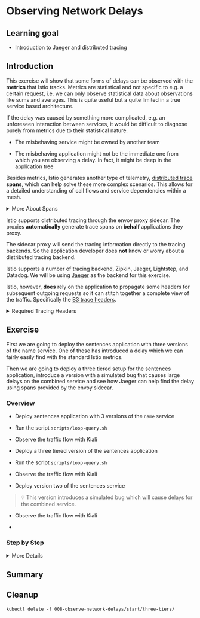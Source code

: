[//]: # (Copyright, Eficode )
[//]: # (Origin: https://github.com/eficode-academy/istio-katas)
[//]: # (Tags: #delay #network-delay #kiali)

# Observing Network Delays

## Learning goal

- Introduction to Jaeger and distributed tracing

## Introduction

This exercise will show that some forms of delays can be observed with the
**metrics** that Istio tracks. Metrics are statistical and not specific to
e.g. a certain request, i.e. we can only observe statistical data about
observations like sums and averages. This is quite useful but a quite limited in 
a true service based architecture. 

If the delay was caused by something more complicated, e.g. an unforeseen 
interaction between services, it would be difficult to diagnose purely from 
metrics due to their statistical nature.

- The misbehaving service might be owned by another team

- The misbehaving application might not be the immediate one from which you are
  observing a delay. In fact, it might be deep in the application tree

Besides metrics, Istio generates another type of telemetry, 
[distributed trace](https://istio.io/latest/docs/concepts/observability/#distributed-traces) 
**spans**, which can help solve these more complex scenarios. This allows 
for a detailed understanding of call flows and service dependencies within 
a mesh. 

<details>
    <summary> More About Spans </summary>

The “span” is the primary building block of a distributed trace, representing 
an individual unit of work done in a distributed system. Each component of the 
distributed system contributes a span - a named, timed operation representing 
a piece of the workflow.

Spans can (and generally do) contain “References” to other spans, which allows 
multiple Spans to be assembled into one complete Trace - a visualization of the 
life of a request as it moves through a distributed system.

</details>

Istio supports distributed tracing through the envoy proxy sidecar. The proxies 
**automatically** generate trace spans on **behalf** applications they proxy. 

The sidecar proxy will send the tracing information directly to the tracing 
backends. So the application developer does **not** know or worry about a 
distributed tracing backend. 

Istio supports a number of tracing backend, Zipkin, Jaeger, Lightstep, and Datadog. 
We will be using 
[Jaeger](https://istio.io/latest/docs/tasks/observability/distributed-tracing/jaeger/) 
as the backend for this exercise.

Istio, however, **does** rely on the application to propagate some headers for subsequent 
outgoing requests so it can stitch together a complete view of the traffic. 
Specifically the [B3 trace headers](https://github.com/openzipkin/b3-propagation).

<details>
    <summary> Required Tracing Headers </summary>

- x-request-id
- x-b3-traceid
- x-b3-spanid
- x-b3-parentspanid
- x-b3-sampled
- x-b3-flags
- b3

</details>

## Exercise

First we are going to deploy the sentences application with three versions of 
the name service. One of these has introduced a delay which we can fairly 
easily find with the standard Istio metrics. 

Then we are going to deploy a three tiered setup for the sentences application, 
introduce a version with a simulated bug that causes large delays on the 
combined service and see how Jaeger can help find the delay using spans 
provided by the envoy sidecar.

### Overview

- Deploy sentences application with 3 versions of the `name` service

- Run the script `scripts/loop-query.sh`

- Observe the traffic flow with Kiali

- Deploy a three tiered version of the sentences application

- Run the script `scripts/loop-query.sh`

- Observe the traffic flow with Kiali

- Deploy version two of the sentences service

> :bulb: This version introduces a simulated bug which will cause delays 
> for the combined service.

- Observe the traffic flow with Kiali

- 

### Step by Step
<details>
    <summary> More Details </summary>

- **Deploy sentences application with 3 versions of the `name` service**

```console
kubectl apply -f 008-observe-network-delays/start/
kubectl apply -f 008-observe-network-delays/start/v1
kubectl apply -f 008-observe-network-delays/start/v2
kubectl apply -f 008-observe-network-delays/start/v3
```

In another shell, run the following to continuously query the sentence service
and observe the effect of deployment changes.

- **Run the script `scripts/loop-query.sh`**

```console
scripts/loop-query.sh
```

> Note that we have not created any Istio Kubernetes resources to affect
> routing, i.e. requests to the `name` services are approximately evenly
> distributed across the three version. However, from the output of
> `loop-query.sh` we will observe an occasional delay.

- **Observe the traffic flow with Kiali**

Go to Graph menu item and select the **Versioned app graph** from the drop 
down menu. 

If we open Kiali and select to display 'response time', we see the following,
which shows that `v3` have a significantly higher delay than the two other
versions.

![Canary Traffic in Kiali](images/kiali-request-delays-anno.png)

This is a super simple scenario where Istio provided metrics and Kiali can 
give us some insights into the network delay. With a deeper tree and more 
complex debugging scenario we can use distributed tracing to help.

- **Deploy a three tiered version of the sentences application**

First delete the sentence applications services.

```console
kubectl delete -f 008-observe-network-delays/start/
kubectl delete -f 008-observe-network-delays/start/v1/
kubectl delete -f 008-observe-network-delays/start/v2/
kubectl delete -f 008-observe-network-delays/start/v3/
```

Deploy the following version of the `sentence` application - now with
three tiers to simulate a slightly more complex application:

```console
kubectl apply -f 008-observe-network-delays/start/three-tiers/
```

- Run the script `scripts/loop-query.sh`

In another shell, run the following to continuously query the sentence service
and observe the effect of deployment changes:

```console
./scripts/loop-query.sh
```

- **Observe the traffic flow with Kiali**

Go to Graph menu item and select the **Versioned app graph** from the drop 
down menu. 

![No delays with v1](images/kiali-three-tiers-1.png)

Next, deploy `v2` of the `sentences` service:

```console
kubectl apply -f 008-observe-network-delays/start/three-tiers/v2/
```

This version has a (simulated) bug, that causes large delays on the combined
service as we can see from the following Kiala application graph.

![Delays with v2](images/kiali-three-tiers-2.png)

Now the SRE team for the `random` service is being paged, and they might find it
difficult to understand what have changed. Remember, the `sentences` service
might be developed by another team. How can the SRE team for `random` figure out
that they need to contact the responsible for `sentences` version `v2`?

If we search for traces in Jaeger where the trace time is high and inspect the
trace, we will find that the top-level service is indeed `sentences` version
`v2`:

![Traces in Jaeger](images/jaeger-three-tiers-1-anno.png)

</details>

## Summary


## Cleanup

```console
kubectl delete -f 008-observe-network-delays/start/three-tiers/
```
